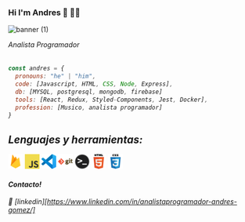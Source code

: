 
### Hi I'm Andres 👋 👨‍💻
![banner (1)](https://user-images.githubusercontent.com/72934827/172896217-e23e6f35-579e-42b6-a308-4e6891c62e57.jpg)

<p><em>Analista Programador </br></br>



```js
const andres = { 
  pronouns: "he" | "him",
  code: [Javascript, HTML, CSS, Node, Express],
  db: [MYSQL, postgresql, mongodb, firebase]
  tools: [React, Redux, Styled-Components, Jest, Docker],
  profession: [Musico, analista programador] 
}
```
  
## **Lenguajes y herramientas:**  

<code><img height="30" src="https://raw.githubusercontent.com/github/explore/80688e429a7d4ef2fca1e82350fe8e3517d3494d/topics/firebase/firebase.png"></code>
<code><img height="30" src="https://raw.githubusercontent.com/github/explore/80688e429a7d4ef2fca1e82350fe8e3517d3494d/topics/javascript/javascript.png"></code>
<code><img height="30" src="https://raw.githubusercontent.com/github/explore/80688e429a7d4ef2fca1e82350fe8e3517d3494d/topics/visual-studio-code/visual-studio-code.png"></code>
<code><img height="30" src="https://raw.githubusercontent.com/github/explore/80688e429a7d4ef2fca1e82350fe8e3517d3494d/topics/git/git.png"></code>
<code><img height="30" src="https://raw.githubusercontent.com/github/explore/80688e429a7d4ef2fca1e82350fe8e3517d3494d/topics/terminal/terminal.png"></code>
<code><img height="30" src="https://raw.githubusercontent.com/github/explore/80688e429a7d4ef2fca1e82350fe8e3517d3494d/topics/html/html.png"></code>
<code><img height="30" src="https://raw.githubusercontent.com/github/explore/80688e429a7d4ef2fca1e82350fe8e3517d3494d/topics/css/css.png"></code>
  
#### Contacto!

  
👔 [linkedin][https://www.linkedin.com/in/analistaprogramador-andres-gomez/]

